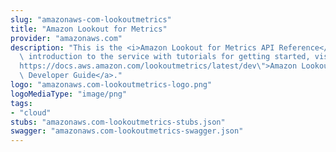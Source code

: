 ```yaml
---
slug: "amazonaws-com-lookoutmetrics"
title: "Amazon Lookout for Metrics"
provider: "amazonaws.com"
description: "This is the <i>Amazon Lookout for Metrics API Reference</i>. For an\
  \ introduction to the service with tutorials for getting started, visit <a href=\"\
  https://docs.aws.amazon.com/lookoutmetrics/latest/dev\">Amazon Lookout for Metrics\
  \ Developer Guide</a>."
logo: "amazonaws.com-lookoutmetrics-logo.png"
logoMediaType: "image/png"
tags:
- "cloud"
stubs: "amazonaws.com-lookoutmetrics-stubs.json"
swagger: "amazonaws.com-lookoutmetrics-swagger.json"
---
```

